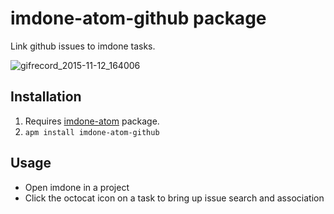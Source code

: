 imdone-atom-github package
====

Link github issues to imdone tasks.

![gifrecord_2015-11-12_164006](https://cloud.githubusercontent.com/assets/233505/11133613/5f91df08-895c-11e5-9caa-caa6bde93300.gif)

Installation
----
1. Requires [imdone-atom](https://atom.io/packages/imdone-atom) package.
2. `apm install imdone-atom-github`

Usage
----
- Open imdone in a project
- Click the octocat icon on a task to bring up issue search and association
